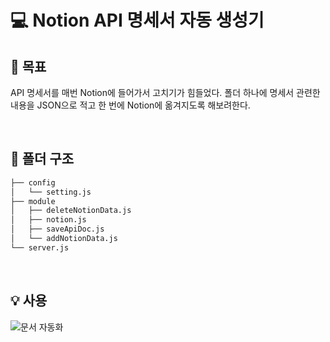 # 💻 **Notion API 명세서 자동 생성기**

## :key: **목표**
API 명세서를 매번 Notion에 들어가서 고치기가 힘들었다. 
폴더 하나에 명세서 관련한 내용을 JSON으로 적고 한 번에 Notion에 옮겨지도록 해보려한다.

<br/>

## :open_file_folder: **폴더 구조**
```bash
├── config
│   └── setting.js
├── module
│   ├── deleteNotionData.js
│   ├── notion.js
│   ├── saveApiDoc.js
│   └── addNotionData.js
└── server.js
```


<br/>

## 💡 **사용**
![문서 자동화](https://github.com/Stageus/shoot-backend/assets/54374610/e7884663-f55d-427a-808a-c5e8f8414da4)